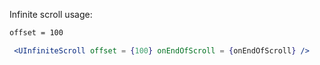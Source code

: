 Infinite scroll usage:

```html
offset = 100
```

```jsx static
 <UInfiniteScroll offset = {100} onEndOfScroll = {onEndOfScroll} />